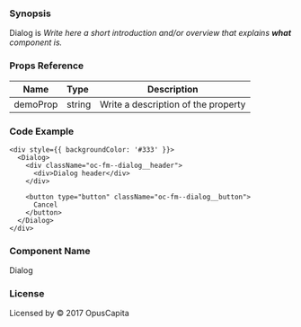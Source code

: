 ### Synopsis

Dialog is 
*Write here a short introduction and/or overview that explains **what** component is.*

### Props Reference

| Name                           | Type                    | Description                                                 |
| ------------------------------ | :---------------------- | ----------------------------------------------------------- |
| demoProp                       | string                  | Write a description of the property                         |

### Code Example

```
<div style={{ backgroundColor: '#333' }}>
  <Dialog>
    <div className="oc-fm--dialog__header">
      <div>Dialog header</div>
    </div>
  
    <button type="button" className="oc-fm--dialog__button">
      Cancel
    </button>
  </Dialog>
</div>
```

### Component Name

Dialog

### License

Licensed by © 2017 OpusCapita

